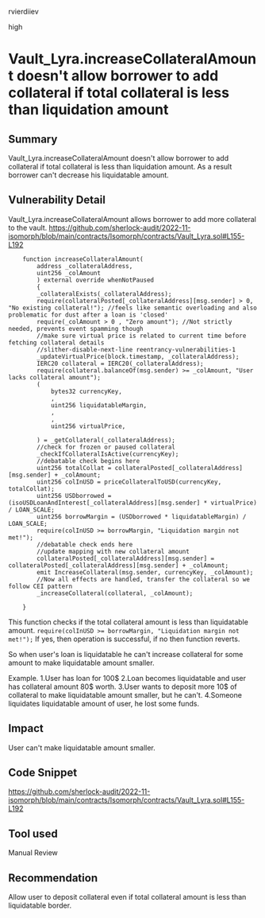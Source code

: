 rvierdiiev

high

# Vault_Lyra.increaseCollateralAmount doesn't allow borrower to add collateral if total collateral is less than liquidation amount

## Summary
Vault_Lyra.increaseCollateralAmount doesn't allow borrower to add collateral if total collateral is less than liquidation amount. As a result borrower can't decrease his liquidatable amount.
## Vulnerability Detail
Vault_Lyra.increaseCollateralAmount allows borrower to add more collateral to the vault.
https://github.com/sherlock-audit/2022-11-isomorph/blob/main/contracts/Isomorph/contracts/Vault_Lyra.sol#L155-L192
```solidity
    function increaseCollateralAmount(
        address _collateralAddress,
        uint256 _colAmount
        ) external override whenNotPaused 
        {
        _collateralExists(_collateralAddress);
        require(collateralPosted[_collateralAddress][msg.sender] > 0, "No existing collateral!"); //feels like semantic overloading and also problematic for dust after a loan is 'closed'
        require(_colAmount > 0 , "Zero amount"); //Not strictly needed, prevents event spamming though
        //make sure virtual price is related to current time before fetching collateral details
        //slither-disable-next-line reentrancy-vulnerabilities-1
        _updateVirtualPrice(block.timestamp, _collateralAddress);
        IERC20 collateral = IERC20(_collateralAddress);
        require(collateral.balanceOf(msg.sender) >= _colAmount, "User lacks collateral amount");
        (   
            bytes32 currencyKey,
            ,
            uint256 liquidatableMargin,
            ,
            ,
            uint256 virtualPrice,
            
        ) = _getCollateral(_collateralAddress);
        //check for frozen or paused collateral
        _checkIfCollateralIsActive(currencyKey);
        //debatable check begins here 
        uint256 totalCollat = collateralPosted[_collateralAddress][msg.sender] + _colAmount;
        uint256 colInUSD = priceCollateralToUSD(currencyKey, totalCollat);
        uint256 USDborrowed = (isoUSDLoanAndInterest[_collateralAddress][msg.sender] * virtualPrice) / LOAN_SCALE;
        uint256 borrowMargin = (USDborrowed * liquidatableMargin) / LOAN_SCALE;
        require(colInUSD >= borrowMargin, "Liquidation margin not met!");
        //debatable check ends here
        //update mapping with new collateral amount
        collateralPosted[_collateralAddress][msg.sender] = collateralPosted[_collateralAddress][msg.sender] + _colAmount;
        emit IncreaseCollateral(msg.sender, currencyKey, _colAmount);
        //Now all effects are handled, transfer the collateral so we follow CEI pattern
        _increaseCollateral(collateral, _colAmount);
        
    }
```
This function checks if the total collateral amount is less than liquidatable amount.
`require(colInUSD >= borrowMargin, "Liquidation margin not met!");`
If yes, then operation is successful, if no then function reverts.

So when user's loan is liquidatable he can't increase collateral for some amount to make liquidatable amount smaller.

Example.
1.User has loan for 100$
2.Loan becomes liquidatable and user has collateral amount 80$ worth.
3.User wants to deposit more 10$ of collateral to make liquidatable amount smaller, but he can't.
4.Someone liquidates liquidatable amount of user, he lost some funds. 
## Impact
User can't make liquidatable amount smaller.
## Code Snippet
https://github.com/sherlock-audit/2022-11-isomorph/blob/main/contracts/Isomorph/contracts/Vault_Lyra.sol#L155-L192
## Tool used

Manual Review

## Recommendation
Allow user to deposit collateral even if total collateral amount is less than liquidatable border.